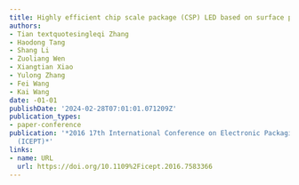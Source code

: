 ```yaml
---
title: Highly efficient chip scale package (CSP) LED based on surface patterning
authors:
- Tian textquotesingleqi Zhang
- Haodong Tang
- Shang Li
- Zuoliang Wen
- Xiangtian Xiao
- Yulong Zhang
- Fei Wang
- Kai Wang
date: -01-01
publishDate: '2024-02-28T07:01:01.071209Z'
publication_types:
- paper-conference
publication: '*2016 17th International Conference on Electronic Packaging Technology
  (ICEPT)*'
links:
- name: URL
  url: https://doi.org/10.1109%2Ficept.2016.7583366
---
```


